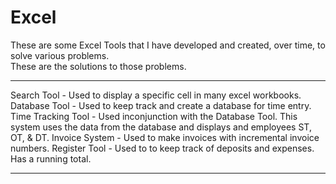 # Excel

These are some Excel Tools that I have developed and created, over time, to solve various problems.  
These are the solutions to those problems.
*****************************
Search Tool - Used to display a specific cell in many excel workbooks.
Database Tool - Used to keep track and create a database for time entry.
Time Tracking Tool - Used inconjunction with the Database Tool.  This system uses the data from the database and displays and employees ST, OT, & DT.
Invoice System - Used to make invoices with incremental invoice numbers.
Register Tool - Used to to keep track of deposits and expenses.  Has a running total.
****************************
